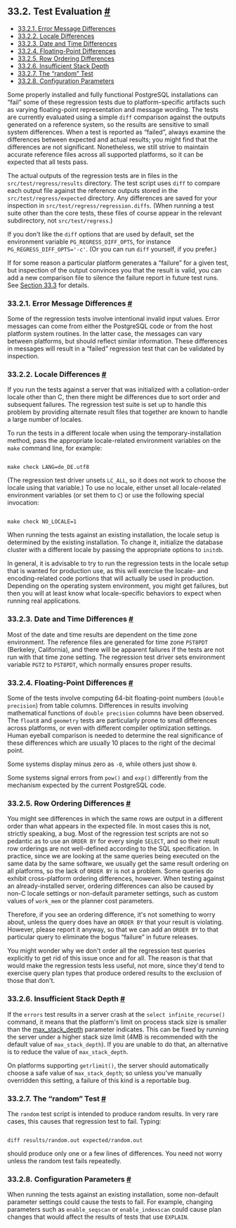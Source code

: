 ## 33.2. Test Evaluation [#](#REGRESS-EVALUATION)

  * [33.2.1. Error Message Differences](regress-evaluation#REGRESS-EVALUATION-MESSAGE-DIFFERENCES)
  * [33.2.2. Locale Differences](regress-evaluation#REGRESS-EVALUATION-LOCALE-DIFFERENCES)
  * [33.2.3. Date and Time Differences](regress-evaluation#REGRESS-EVALUATION-DATE-TIME-DIFFERENCES)
  * [33.2.4. Floating-Point Differences](regress-evaluation#REGRESS-EVALUATION-FLOAT-DIFFERENCES)
  * [33.2.5. Row Ordering Differences](regress-evaluation#REGRESS-EVALUATION-ORDERING-DIFFERENCES)
  * [33.2.6. Insufficient Stack Depth](regress-evaluation#REGRESS-EVALUATION-STACK-DEPTH)
  * [33.2.7. The “random” Test](regress-evaluation#REGRESS-EVALUATION-RANDOM-TEST)
  * [33.2.8. Configuration Parameters](regress-evaluation#REGRESS-EVALUATION-CONFIG-PARAMS)

Some properly installed and fully functional PostgreSQL installations can “fail” some of these regression tests due to platform-specific artifacts such as varying floating-point representation and message wording. The tests are currently evaluated using a simple `diff` comparison against the outputs generated on a reference system, so the results are sensitive to small system differences. When a test is reported as “failed”, always examine the differences between expected and actual results; you might find that the differences are not significant. Nonetheless, we still strive to maintain accurate reference files across all supported platforms, so it can be expected that all tests pass.

The actual outputs of the regression tests are in files in the `src/test/regress/results` directory. The test script uses `diff` to compare each output file against the reference outputs stored in the `src/test/regress/expected` directory. Any differences are saved for your inspection in `src/test/regress/regression.diffs`. (When running a test suite other than the core tests, these files of course appear in the relevant subdirectory, not `src/test/regress`.)

If you don't like the `diff` options that are used by default, set the environment variable `PG_REGRESS_DIFF_OPTS`, for instance `PG_REGRESS_DIFF_OPTS='-c'`. (Or you can run `diff` yourself, if you prefer.)

If for some reason a particular platform generates a “failure” for a given test, but inspection of the output convinces you that the result is valid, you can add a new comparison file to silence the failure report in future test runs. See [Section 33.3](regress-variant "33.3. Variant Comparison Files") for details.

### 33.2.1. Error Message Differences [#](#REGRESS-EVALUATION-MESSAGE-DIFFERENCES)

Some of the regression tests involve intentional invalid input values. Error messages can come from either the PostgreSQL code or from the host platform system routines. In the latter case, the messages can vary between platforms, but should reflect similar information. These differences in messages will result in a “failed” regression test that can be validated by inspection.

### 33.2.2. Locale Differences [#](#REGRESS-EVALUATION-LOCALE-DIFFERENCES)

If you run the tests against a server that was initialized with a collation-order locale other than C, then there might be differences due to sort order and subsequent failures. The regression test suite is set up to handle this problem by providing alternate result files that together are known to handle a large number of locales.

To run the tests in a different locale when using the temporary-installation method, pass the appropriate locale-related environment variables on the `make` command line, for example:

```

make check LANG=de_DE.utf8
```

(The regression test driver unsets `LC_ALL`, so it does not work to choose the locale using that variable.) To use no locale, either unset all locale-related environment variables (or set them to `C`) or use the following special invocation:

```

make check NO_LOCALE=1
```

When running the tests against an existing installation, the locale setup is determined by the existing installation. To change it, initialize the database cluster with a different locale by passing the appropriate options to `initdb`.

In general, it is advisable to try to run the regression tests in the locale setup that is wanted for production use, as this will exercise the locale- and encoding-related code portions that will actually be used in production. Depending on the operating system environment, you might get failures, but then you will at least know what locale-specific behaviors to expect when running real applications.

### 33.2.3. Date and Time Differences [#](#REGRESS-EVALUATION-DATE-TIME-DIFFERENCES)

Most of the date and time results are dependent on the time zone environment. The reference files are generated for time zone `PST8PDT` (Berkeley, California), and there will be apparent failures if the tests are not run with that time zone setting. The regression test driver sets environment variable `PGTZ` to `PST8PDT`, which normally ensures proper results.

### 33.2.4. Floating-Point Differences [#](#REGRESS-EVALUATION-FLOAT-DIFFERENCES)

Some of the tests involve computing 64-bit floating-point numbers (`double precision`) from table columns. Differences in results involving mathematical functions of `double precision` columns have been observed. The `float8` and `geometry` tests are particularly prone to small differences across platforms, or even with different compiler optimization settings. Human eyeball comparison is needed to determine the real significance of these differences which are usually 10 places to the right of the decimal point.

Some systems display minus zero as `-0`, while others just show `0`.

Some systems signal errors from `pow()` and `exp()` differently from the mechanism expected by the current PostgreSQL code.

### 33.2.5. Row Ordering Differences [#](#REGRESS-EVALUATION-ORDERING-DIFFERENCES)

You might see differences in which the same rows are output in a different order than what appears in the expected file. In most cases this is not, strictly speaking, a bug. Most of the regression test scripts are not so pedantic as to use an `ORDER BY` for every single `SELECT`, and so their result row orderings are not well-defined according to the SQL specification. In practice, since we are looking at the same queries being executed on the same data by the same software, we usually get the same result ordering on all platforms, so the lack of `ORDER BY` is not a problem. Some queries do exhibit cross-platform ordering differences, however. When testing against an already-installed server, ordering differences can also be caused by non-C locale settings or non-default parameter settings, such as custom values of `work_mem` or the planner cost parameters.

Therefore, if you see an ordering difference, it's not something to worry about, unless the query does have an `ORDER BY` that your result is violating. However, please report it anyway, so that we can add an `ORDER BY` to that particular query to eliminate the bogus “failure” in future releases.

You might wonder why we don't order all the regression test queries explicitly to get rid of this issue once and for all. The reason is that that would make the regression tests less useful, not more, since they'd tend to exercise query plan types that produce ordered results to the exclusion of those that don't.

### 33.2.6. Insufficient Stack Depth [#](#REGRESS-EVALUATION-STACK-DEPTH)

If the `errors` test results in a server crash at the `select infinite_recurse()` command, it means that the platform's limit on process stack size is smaller than the [max\_stack\_depth](runtime-config-resource#GUC-MAX-STACK-DEPTH) parameter indicates. This can be fixed by running the server under a higher stack size limit (4MB is recommended with the default value of `max_stack_depth`). If you are unable to do that, an alternative is to reduce the value of `max_stack_depth`.

On platforms supporting `getrlimit()`, the server should automatically choose a safe value of `max_stack_depth`; so unless you've manually overridden this setting, a failure of this kind is a reportable bug.

### 33.2.7. The “random” Test [#](#REGRESS-EVALUATION-RANDOM-TEST)

The `random` test script is intended to produce random results. In very rare cases, this causes that regression test to fail. Typing:

```

diff results/random.out expected/random.out
```

should produce only one or a few lines of differences. You need not worry unless the random test fails repeatedly.

### 33.2.8. Configuration Parameters [#](#REGRESS-EVALUATION-CONFIG-PARAMS)

When running the tests against an existing installation, some non-default parameter settings could cause the tests to fail. For example, changing parameters such as `enable_seqscan` or `enable_indexscan` could cause plan changes that would affect the results of tests that use `EXPLAIN`.